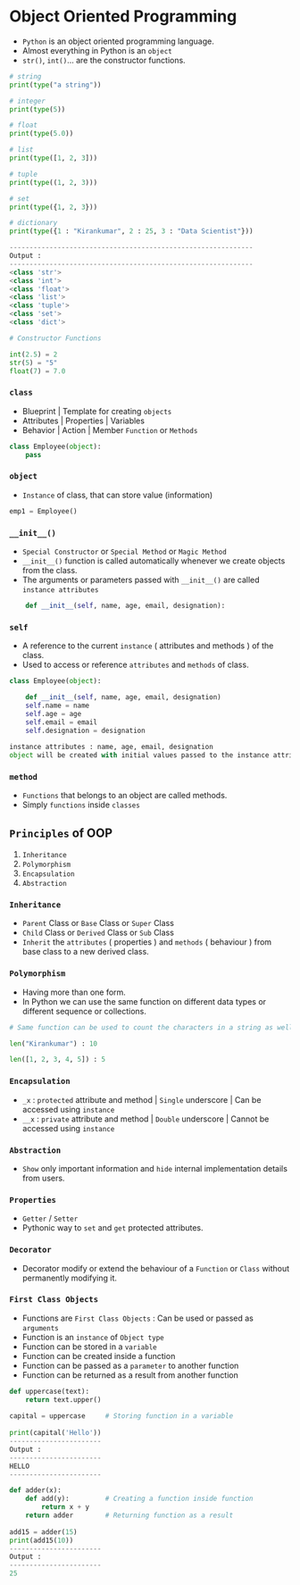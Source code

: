 # Object Oriented Programming

- `Python` is an object oriented programming language.
- Almost everything in Python is an `object`
- `str()`, `int()`... are the constructor functions.

```python
# string
print(type("a string"))

# integer
print(type(5))

# float
print(type(5.0))

# list
print(type([1, 2, 3]))

# tuple
print(type((1, 2, 3)))

# set
print(type({1, 2, 3}))

# dictionary
print(type({1 : "Kirankumar", 2 : 25, 3 : "Data Scientist"}))

-------------------------------------------------------------
Output :
-------------------------------------------------------------
<class 'str'>
<class 'int'>
<class 'float'>
<class 'list'>
<class 'tuple'>
<class 'set'>
<class 'dict'>

# Constructor Functions

int(2.5) = 2
str(5) = "5"
float(7) = 7.0
```


### `class` 
- Blueprint | Template for creating `objects`
- Attributes | Properties | Variables 
- Behavior | Action | Member `Function` or `Methods`

```python 
class Employee(object):
    pass
```

### `object`
- `Instance` of class, that can store value (information) 

```python
emp1 = Employee()
```     

### `__init__()`
- `Special Constructor` or `Special Method` or `Magic Method`
- `__init__()` function is called automatically whenever we create objects from the class.
- The arguments or parameters passed with `__init__()` are called `instance attributes`

```python
    def __init__(self, name, age, email, designation):
```

### `self`
- A reference to the current `instance` ( attributes and methods ) of the class.
- Used to access or reference `attributes` and `methods` of class.

```python 
class Employee(object):

    def __init__(self, name, age, email, designation)
    self.name = name
    self.age = age 
    self.email = email
    self.designation = designation
    
instance attributes : name, age, email, designation    
object will be created with initial values passed to the instance attributes
```

### `method`
- `Functions` that belongs to an object are called methods.
- Simply `functions` inside `classes`

## `Principles` of OOP
1. `Inheritance`
2. `Polymorphism`
3. `Encapsulation`
4. `Abstraction`

### `Inheritance`
- `Parent` Class or `Base` Class or `Super` Class
- `Child` Class or `Derived` Class or `Sub` Class
- `Inherit` the `attributes` ( properties ) and `methods` ( behaviour ) from base class to a new derived class.

### `Polymorphism`
- Having more than one form.
- In Python we can use the same function on different data types or different sequence or collections.

```python
# Same function can be used to count the characters in a string as well as number of items in a list

len("Kirankumar") : 10

len([1, 2, 3, 4, 5]) : 5
```

### `Encapsulation`
- `_x` : `protected` attribute and method | `Single` underscore | Can be accessed using `instance`
- `__x` : `private` attribute and method | `Double` underscore | Cannot be accessed using `instance`

### `Abstraction`
- `Show` only important information and `hide` internal implementation details from users.

### `Properties`
- `Getter` / `Setter`
- Pythonic way to `set` and `get` protected attributes. 

### `Decorator`
- Decorator modify or extend the behaviour of a `Function` or `Class` without permanently modifying it.

### `First Class Objects`
- Functions are `First Class Objects` : Can be used or passed as `arguments`
- Function is an `instance` of `Object type`
- Function can be stored in a `variable`
- Function can be created inside a function
- Function can be passed as a `parameter` to another function
- Function can be returned as a result from another function

```python
def uppercase(text):
    return text.upper()
 
capital = uppercase     # Storing function in a variable
 
print(capital('Hello'))
-----------------------
Output :
-----------------------
HELLO
-----------------------

def adder(x):
    def add(y):         # Creating a function inside function
        return x + y 
    return adder        # Returning function as a result
 
add15 = adder(15)
print(add15(10))
-----------------------
Output :
-----------------------
25
```
